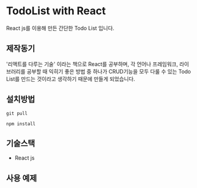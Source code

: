 # TodoList with React

React js를 이용해 만든 간단한 Todo List 입니다.

## 제작동기

'리액트를 다루는 기술' 이라는 책으로 React를 공부하며, 각 언어나 프레임워크, 라이브러리를 공부할 때 익히기 좋은 방법 중 하나가 CRUD기능을 모두 다룰 수 있는 Todo List를 만드는
것이라고 생각하기 때문에 만들게 되었습니다.

## 설치방법

`git pull`

`npm install`

## 기술스택

+ React js

## 사용 예제
